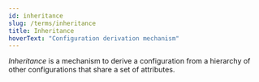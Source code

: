```yaml
---
id: inheritance
slug: /terms/inheritance
title: Inheritance
hoverText: "Configuration derivation mechanism"
---
```

*Inheritance* is a mechanism to derive a configuration from a hierarchy of other configurations that share a set of attributes.
